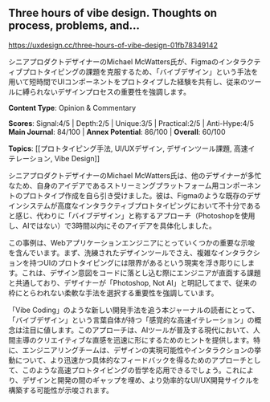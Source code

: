 ## Three hours of vibe design. Thoughts on process, problems, and…

https://uxdesign.cc/three-hours-of-vibe-design-01fb78349142

シニアプロダクトデザイナーのMichael McWatters氏が、Figmaのインタラクティブプロトタイピングの課題を克服するため、「バイブデザイン」という手法を用いて短時間でUIコンポーネントをプロトタイプした経験を共有し、従来のツールに縛られないデザインプロセスの重要性を強調します。

**Content Type**: Opinion & Commentary

**Scores**: Signal:4/5 | Depth:2/5 | Unique:3/5 | Practical:2/5 | Anti-Hype:4/5
**Main Journal**: 84/100 | **Annex Potential**: 86/100 | **Overall**: 60/100

**Topics**: [[プロトタイピング手法, UI/UXデザイン, デザインツール課題, 高速イテレーション, Vibe Design]]

シニアプロダクトデザイナーのMichael McWatters氏は、他のデザイナーが多忙なため、自身のアイデアであるストリーミングプラットフォーム用コンポーネントのプロトタイプ作成を自ら引き受けました。彼は、Figmaのような既存のデザインシステムが高度なインタラクティブプロトタイピングにおいて不十分であると感じ、代わりに「バイブデザイン」と称するアプローチ（Photoshopを使用し、AIではない）で3時間以内にそのアイデアを具体化しました。

この事例は、Webアプリケーションエンジニアにとっていくつかの重要な示唆を含んでいます。まず、洗練されたデザインツールでさえ、複雑なインタラクションを持つUIのプロトタイピングには限界があるという現実を浮き彫りにします。これは、デザイン意図をコードに落とし込む際にエンジニアが直面する課題と共通しており、デザイナーが「Photoshop, Not AI」と明記してまで、従来の枠にとらわれない柔軟な手法を選択する重要性を強調しています。

「Vibe Coding」のような新しい開発手法を追う本ジャーナルの読者にとって、「バイブデザイン」という言葉自体が持つ「感覚的な高速イテレーション」の概念は注目に値します。このアプローチは、AIツールが普及する現代において、人間主導のクリエイティブな直感を迅速に形にするためのヒントを提供します。特に、エンジニアリングチームは、デザインの実現可能性やインタラクションの挙動について、より迅速かつ具体的なフィードバックを得るためのアプローチとして、このような高速プロトタイピングの哲学を応用できるでしょう。これにより、デザインと開発の間のギャップを埋め、より効率的なUI/UX開発サイクルを構築する可能性が示唆されます。
